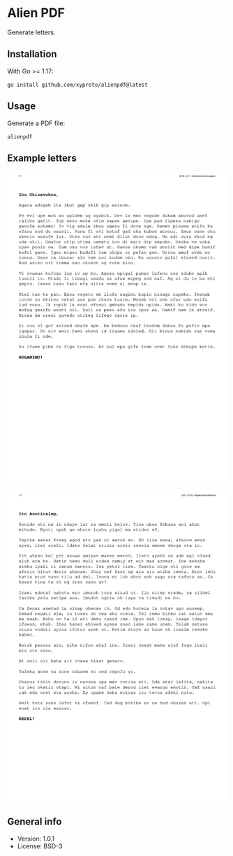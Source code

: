 # Alien PDF

Generate letters.

## Installation

With Go >= 1.17:

    go install github.com/xyproto/alienpdf@latest

## Usage

Generate a PDF file:

    alienpdf

## Example letters

[![generated letter](img/example.png)](pdfs/example.pdf)

[![generated letter that uses the English letter frequency count](img/example_efreq.png)](pdfs/example_efreq.pdf)

## General info

* Version: 1.0.1
* License: BSD-3

